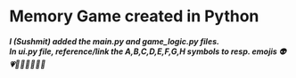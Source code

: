<h1>Memory Game created in Python</h1>

<h4> <i>I (Sushmit) added the main.py and game_logic.py files. <br>
 In ui.py file, reference/link the A,B,C,D,E,F,G,H symbols to resp. emojis 👽💗🦄🍭🌷🧩💡💖
</h4>
